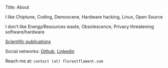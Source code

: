 Title: About

I like Chiptune, Coding, Demoscene, Hardware hacking, Linux, Open
Source

I don't like Energy/Resources waste, Obsolescence, Privacy threatening
software/hardware

[Scientific publications][3]

Social networks: [Github][1], [Linkedin][2]

Reach me at: `contact (at) florentflament.com`

[1]: https://github.com/FlorentFlament/
[2]: https://www.linkedin.com/in/florentflament
[3]: https://dblp.uni-trier.de/pers/hd/f/Flament:Florent
